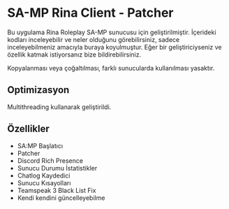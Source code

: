 # SA-MP Rina Client - Patcher

Bu uygulama Rina Roleplay SA-MP sunucusu için geliştirilmiştir. İçerideki kodları inceleyebilir ve neler olduğunu görebilirsiniz, sadece inceleyebilmeniz amacıyla buraya koyulmuştur. Eğer bir geliştiriciyseniz ve özellik katmak istiyorsanız bize bildirebilirsiniz.

Kopyalanması veya çoğaltılması, farklı sunucularda kullanılması yasaktır.

## Optimizasyon

Multithreading kullanarak geliştirildi.

  
## Özellikler

- SA:MP Başlatıcı
- Patcher
- Discord Rich Presence
- Sunucu Durumu İstatistikler
- Chatlog Kaydedici
- Sunucu Kısayolları
- Teamspeak 3 Black List Fix
- Kendi kendini güncelleyebilme
